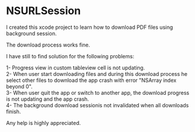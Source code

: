 # NSURLSession

I created this xcode project to learn how to download PDF files using background session.<br>

The download process works fine.<br>

I have still to find solution for the following problems:<br>

1- Progress view in custom tableview cell is not updating.<br>
2- When user start downloading files and during this download process he select other files to download the app crash with error "NSArray index beyond 0".<br>
3- When user quit the app or switch to another app, the download progress is not updating and the app crash.<br>
4- The background download sessionis not invalidated when all downloads finish.<br>

Any help is highly appreciated.<br>
